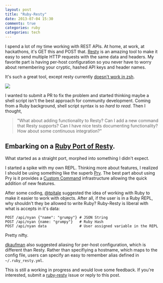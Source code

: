 ```yaml
---
layout: post
title: "Ruby-Resty"
date: 2013-07-04 15:30
comments: true
categories: ruby
categories: tech
---
```


I spend a lot of my time working with REST APIs. At home, at work, at
hackathons, it's GET this and POST that. [Resty][1] is an amazing tool to make
it easy to send multiple HTTP requests with the same data and headers. My
favorite part is having per-host configuration so you never have to worry about
remembering your cryptic, hashed API keys and header names.

It's such a great tool, except resty currently [doesn't work in zsh][3].

![][2]

I wanted to submit a PR to fix the problem and started thinking maybe a
shell script isn't the best approach for community development. Coming from a
Ruby background, shell script syntax is so _hard to read_. Then I thought,

> "What about adding functionality to Resty? Can I add a new command that Resty supports?
> Can I have nice tests documenting functionality? How about some continuous integration?"

## Embarking on a [Ruby Port of Resty][7].

What started as a straight port, morphed into something I didn't expect.

I started a spike with my own REPL. Thinking more about features,
I realized I should be using something like the superb [Pry][4].  The best part about using Pry is
it provides a [Custom Command][5] infrastructure allowing the quick addition of new features.

After some coding, [@tpitale][6] suggested the idea of working with Ruby to
make it easier to work with objects. After all, if the user is in a Ruby REPL,
why shouldn't they be allowed to write Ruby? Ruby-Resty is liberal with what is accepts in it's
data:

```
POST /api/nyan {"name": "grumpy"} # JSON String
POST /api/nyan {name: "grumpy"}   # Ruby Hash
POST /api/nyan data               # User assigned variable in the REPL
```

Pretty nifty.

[dkaufman][8] also suggested aliasing for per-host configuration, which is different than Resty.
Rather than specifiying a hostname, which maps to the config file, users
can specify an easy to remember alias defined in `~/.ruby_resty.yml`.

This is still a working in progress and would love some feedback. If you're interested,
submit a [ruby-resty][7] issue or reply to this post.

[1]: https://github.com/micha/resty
[2]: http://bit.ly/19X1fE2
[3]: https://github.com/micha/resty/issues/38
[4]: https://github.com/pry/pry
[5]: https://github.com/pry/pry/wiki/Custom-commands
[6]: https://twitter.com/tpitale
[7]: https://github.com/austenito/ruby-resty
[8]: https://github.com/dkaufman
